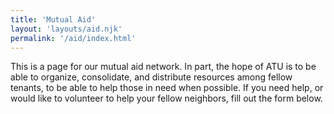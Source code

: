 ```yaml
---
title: 'Mutual Aid'
layout: 'layouts/aid.njk'
permalink: '/aid/index.html'
---
```


This is a page for our mutual aid network.  In part, the hope of ATU is to be able to organize, consolidate, and distribute resources among fellow tenants, to be able to help those in need when possible.  If you need help, or would like to volunteer to help your fellow neighbors, fill out the form below.
